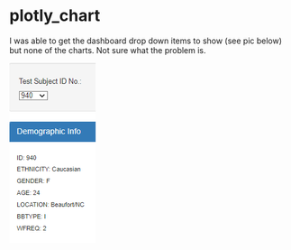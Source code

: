 # plotly_chart

I was able to get the dashboard drop down items to show (see pic below) but none of the charts.
Not sure what the problem is.

![dropdown](dropdown.png)
